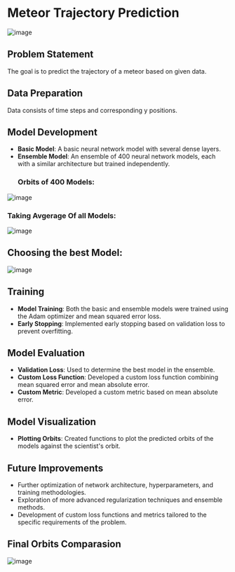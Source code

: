 # Meteor Trajectory Prediction
![image](https://github.com/SaadElDine/Artificial-Neural-Network-Orbit-Trajectory-Prediction/assets/113860522/8158c834-c7cd-4d59-8c0d-f9656a13deff)

## Problem Statement
The goal is to predict the trajectory of a meteor based on given data.

## Data Preparation
Data consists of time steps and corresponding y positions.

## Model Development
- **Basic Model**: A basic neural network model with several dense layers.
- **Ensemble Model**: An ensemble of 400 neural network models, each with a similar architecture but trained independently.
  ### Orbits of 400 Models:
![image](https://github.com/SaadElDine/Artificial-Neural-Network-Orbit-Trajectory-Prediction/assets/113860522/2aa85669-0c53-42da-8ebb-3ee1c0683575)

  ### Taking Avgerage Of all Models:
![image](https://github.com/SaadElDine/Artificial-Neural-Network-Orbit-Trajectory-Prediction/assets/113860522/57c0ffc2-bad5-4bb6-aeb1-6615b82fdd76)

  ## Choosing the best Model:
![image](https://github.com/SaadElDine/Artificial-Neural-Network-Orbit-Trajectory-Prediction/assets/113860522/77d0f07a-8add-48df-b661-e04cd3118bb6)

## Training
- **Model Training**: Both the basic and ensemble models were trained using the Adam optimizer and mean squared error loss.
- **Early Stopping**: Implemented early stopping based on validation loss to prevent overfitting.

## Model Evaluation
- **Validation Loss**: Used to determine the best model in the ensemble.
- **Custom Loss Function**: Developed a custom loss function combining mean squared error and mean absolute error.
- **Custom Metric**: Developed a custom metric based on mean absolute error.

## Model Visualization
- **Plotting Orbits**: Created functions to plot the predicted orbits of the models against the scientist's orbit.

## Future Improvements
- Further optimization of network architecture, hyperparameters, and training methodologies.
- Exploration of more advanced regularization techniques and ensemble methods.
- Development of custom loss functions and metrics tailored to the specific requirements of the problem.

## Final Orbits Comparasion 
![image](https://github.com/SaadElDine/Artificial-Neural-Network-Orbit-Trajectory-Prediction/assets/113860522/6426f5aa-facc-484f-9213-50562c58ae84)


